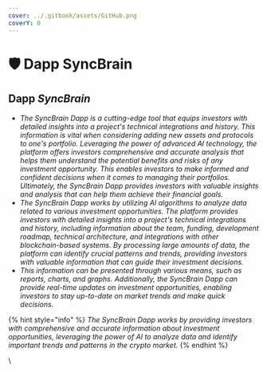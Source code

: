 ```yaml
---
cover: ../.gitbook/assets/GitHub.png
coverY: 0
---
```


# 🛡 Dapp SyncBrain

## Dapp _SyncBrain_

* _The SyncBrain Dapp is a cutting-edge tool that equips investors with detailed insights into a project's technical integrations and history. This information is vital when considering adding new assets and protocols to one's portfolio. Leveraging the power of advanced AI technology, the platform offers investors comprehensive and accurate analysis that helps them understand the potential benefits and risks of any investment opportunity. This enables investors to make informed and confident decisions when it comes to managing their portfolios. Ultimately, the SyncBrain Dapp provides investors with valuable insights and analysis that can help them achieve their financial goals._&#x20;
* _The SyncBrain Dapp works by utilizing AI algorithms to analyze data related to various investment opportunities. The platform provides investors with detailed insights into a project's technical integrations and history, including information about the team, funding, development roadmap, technical architecture, and integrations with other blockchain-based systems. By processing large amounts of data, the platform can identify crucial patterns and trends, providing investors with valuable information that can guide their investment decisions._
* _This information can be presented through various means, such as reports, charts, and graphs. Additionally, the SyncBrain Dapp can provide real-time updates on investment opportunities, enabling investors to stay up-to-date on market trends and make quick decisions._&#x20;

{% hint style="info" %}
_The SyncBrain Dapp works by providing investors with comprehensive and accurate information about investment opportunities, leveraging the power of AI to analyze data and identify important trends and patterns in the crypto market._
{% endhint %}

\
